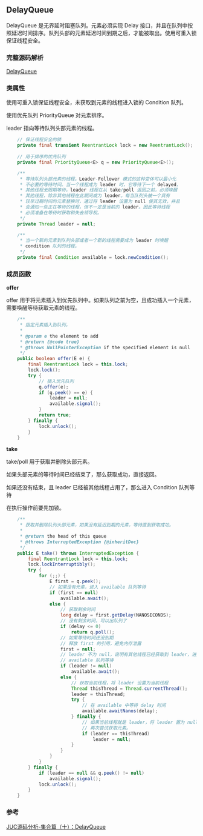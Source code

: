 ## DelayQueue

DelayQueue 是无界延时阻塞队列。元素必须实现 Delay 接口，并且在队列中按照延迟时间排序。队列头部的元素延迟时间到期之后，才能被取出。使用可重入锁保证线程安全。

### 完整源码解析

[DelayQueue](https://github.com/Augustvic/Blogs/tree/master/JDK8/src/JUC/JUCCollections/DelayQueue.java)

### 类属性

使用可重入锁保证线程安全，未获取到元素的线程进入锁的 Condition 队列。

使用优先队列 PriorityQueue 对元素排序。

leader 指向等待队列头部元素的线程。

```java
    // 保证线程安全的锁
    private final transient ReentrantLock lock = new ReentrantLock();
    
    // 用于排序的优先队列
    private final PriorityQueue<E> q = new PriorityQueue<E>();

    /**
     * 等待队列头部元素的线程。Leader-Follower 模式的这种变体可以最小化
     * 不必要的等待时间。当一个线程成为 leader 时，它等待下一个 delayed，
     * 其他线程无限期等待。leader 线程在从 take/poll 返回之前，必须唤醒
     * 其他线程，除非其他线程在此期间成为 leader。每当队列头被一个具有
     * 较早过期时间的元素替换时，通过将 leader 设置为 null 使其无效，并且
     * 会通知一些正在等待的线程，但不一定是当前的 leader。因此等待线程
     * 必须准备在等待时获取和失去领导权。
     */
    private Thread leader = null;

    /**
     * 当一个新的元素到队列头部或者一个新的线程需要成为 leader 时唤醒
     * condition 队列的线程。
     */
    private final Condition available = lock.newCondition();
```

### 成员函数

**offer**

offer 用于将元素插入到优先队列中。如果队列之前为空，且成功插入一个元素，需要唤醒等待获取元素的线程。

```java
    /**
     * 指定元素插入到队列。
     *
     * @param e the element to add
     * @return {@code true}
     * @throws NullPointerException if the specified element is null
     */
    public boolean offer(E e) {
        final ReentrantLock lock = this.lock;
        lock.lock();
        try {
            // 插入优先队列
            q.offer(e);
            if (q.peek() == e) {
                leader = null;
                available.signal();
            }
            return true;
        } finally {
            lock.unlock();
        }
    }
```

**take**

take/poll 用于获取并删除头部元素。

如果头部元素的等待时间已经结束了，那么获取成功，直接返回。

如果还没有结束，且 leader 已经被其他线程占用了，那么进入 Condition 队列等待

在执行操作前要先加锁。

```java
    /**
     * 获取并删除队列头部元素，如果没有延迟到期的元素，等待直到获取成功。
     *
     * @return the head of this queue
     * @throws InterruptedException {@inheritDoc}
     */
    public E take() throws InterruptedException {
        final ReentrantLock lock = this.lock;
        lock.lockInterruptibly();
        try {
            for (;;) {
                E first = q.peek();
                // 如果没有元素，进入 available 队列等待
                if (first == null)
                    available.await();
                else {
                    // 获取剩余时间
                    long delay = first.getDelay(NANOSECONDS);
                    // 没有剩余时间，可以出队列了
                    if (delay <= 0)
                        return q.poll();
                    // 如果等待时间还没到期
                    // 释放 first 的引用，避免内存泄露
                    first = null;
                    // leader 不为 null，说明有其他线程已经获取到 leader，进入
                    // available 队列等待
                    if (leader != null)
                        available.await();
                    else {
                        // 获取当前线程，将 leader 设置为当前线程
                        Thread thisThread = Thread.currentThread();
                        leader = thisThread;
                        try {
                            // 在 available 中等待 delay 时间
                            available.awaitNanos(delay);
                        } finally {
                            // 如果当前线程就是 leader，将 leader 置为 null，重新循环
                            // 再次尝试获取元素。
                            if (leader == thisThread)
                                leader = null;
                        }
                    }
                }
            }
        } finally {
            if (leader == null && q.peek() != null)
                available.signal();
            lock.unlock();
        }
    }
```

### 参考

[JUC源码分析-集合篇（十）：DelayQueue](https://www.jianshu.com/p/ae2e05fd638f)


